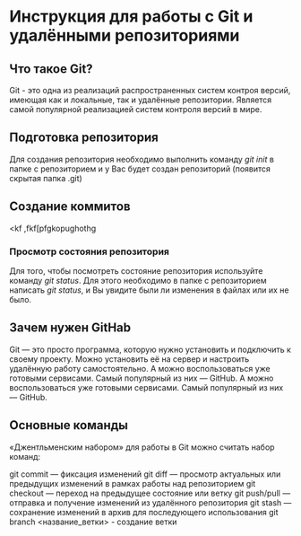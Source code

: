# Инструкция для работы с Git и удалёнными репозиториями

## Что такое Git?
Git - это одна из реализаций распространенных систем контроя версий, имеющая как и локальные, так и удалённые 
репозитории. Является самой популярной реализацией систем контроля версий в мире.
## Подготовка репозитория
Для создания репозитория необходимо выполнить команду *git init* в папке с репозиторием и у Вас будет создан 
репозиторий (появится скрытая папка .git)

## Создание коммитов

<kf ,fkf[pfgkopughothg

### Просмотр состояния репозитория 
Для того, чтобы посмотреть состояние репозитория используйте команду *git status*. Для этого необходимо в папке 
с репозиторием написать *git status*, и Вы увидите были ли изменения в файлах или их не было.

## Зачем нужен GitHab
Git — это просто программа, которую нужно установить и подключить к своему проекту. 
Можно установить её на сервер и настроить удалённую работу самостоятельно. 
А можно воспользоваться уже готовыми сервисами. Самый популярный из них — GitHub.
А можно воспользоваться уже готовыми сервисами. Самый популярный из них — GitHub.

## Основные команды 
«Джентльменским набором» для работы в Git можно считать набор команд:

git commit — фиксация изменений
git diff — просмотр актуальных или предыдущих изменений в рамках работы над репозиторием
git checkout — переход на предыдущее состояние или ветку
git push/pull — отправка и получение изменений из удалённого репозитория
git stash — сохранение изменений в архив для последующего использования
git branch <название_ветки> - создание ветки